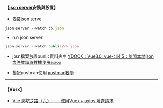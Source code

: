 
#### 【[json server](https://www.npmjs.com/package/json-server)安裝與設置】
- 安裝json serve
```javascript
json-server --watch db.json
```

- run json server
```javascript
json-server --watch public/db.json  
```

- josn檔案放置punlic資料夾中
[YDOOK：Vue3.0: vue-cli4.5：訪問本地json文件並讀取數據使用axios](https://blog.csdn.net/weixin_42255190/article/details/113702675)

- 搭配postman使用
[postman教學](https://www.youtube.com/watch?v=R8GL5y49iJc&t=2510s)
****
#### 【Vuex】
- [Vue 爬坑之路（六）—— 使用Vuex + axios 發送請求](https://www.cnblogs.com/wisewrong/p/6402183.html)
